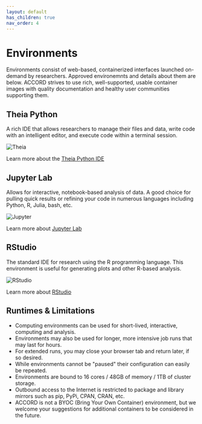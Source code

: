```yaml
---
layout: default
has_children: true
nav_order: 4
---
```


# Environments

Environments consist of web-based, containerized interfaces launched on-demand by researchers. Approved environemnts 
and details about them are below. ACCORD strives to use rich, well-supported, usable container images with quality
documentation  and healthy user communities supporting them.


## Theia Python

A rich IDE that allows researchers to manage their files and data, write code with an intelligent editor, and execute 
code within a terminal session.

![Theia](/assets/img/theia-screenshot.jpg)

Learn more about the [Theia Python IDE](https://theia-ide.org/)

## Jupyter Lab

Allows for interactive, notebook-based analysis of data. A good choice for pulling quick results or refining your code in 
numerous languages including Python, R, Julia, bash, etc.

![Jupyter](/assets/img/jupyter_sample.png)

Learn more about [Jupyter Lab](https://jupyter.org/)


## RStudio

The standard IDE for research using the R programming language. This environment is useful for generating plots and 
other R-based analysis.

![RStudio](/assets/img/rstudio_example.png)

Learn more about [RStudio](https://rstudio.com/)


## Runtimes & Limitations


- Computing environments can be used for short-lived, interactive, computing and analysis.
- Environments may also be used for longer, more intensive job runs that may last for hours. 
- For extended runs, you may close your browser tab and return later, if so desired.
- While environments cannot be "paused" their configuration can easily be repeated.
- Environments are bound to 16 cores / 48GB of memory / 1TB of cluster storage.
- Outbound access to the Internet is restricted to package and library mirrors such as pip, PyPi, CPAN, CRAN, etc.
- ACCORD is not a BYOC (Bring Your Own Container) environment, but we welcome your suggestions for additional containers to be considered in the future.
